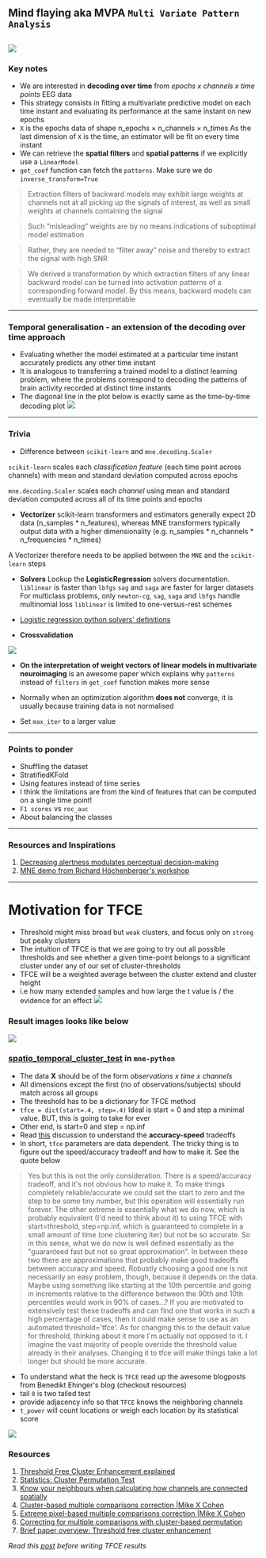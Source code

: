 ## Mind flaying aka MVPA `Multi Variate Pattern Analysis`
![](https://github.com/rahulvenugopal/Learn_NeuralDecoding_for_EEG/blob/main/images/Prof-xavier.jpg)
---

### Key notes
- We are interested in **decoding over time** from *epochs x channels x time points* EEG data
- This strategy consists in fitting a multivariate predictive model on each time instant and evaluating its performance at the same instant on new epochs
- `X` is the epochs data of shape n_epochs × n_channels × n_times
As the last dimension of `X` is the time, an estimator will be fit on every time instant
- We can retrieve the **spatial filters** and **spatial patterns** if we explicitly use a `LinearModel`
- `get_coef` function can fetch the `patterns`. Make sure we do `inverse_transform=True`

> Extraction filters of backward models may exhibit large weights at channels not at all picking up the signals of interest, as well as small weights at channels containing the signal

> Such “misleading” weights are by no means indications of suboptimal model estimation

> Rather, they are needed to “filter away” noise and thereby to extract the signal with high SNR

> We derived a transformation by which extraction filters of any linear backward model can be turned into activation patterns of a corresponding forward model. By this means, backward models can eventually be made interpretable

---

### Temporal generalisation - an extension of the decoding over time approach
- Evaluating whether the model estimated at a particular time instant accurately predicts any other time instant
- It is analogous to transferring a trained model to a distinct learning problem, where the problems correspond to decoding the patterns of brain activity recorded at distinct time instants
- The diagonal line in the plot below is exactly same as the time-by-time decoding plot
![](https://github.com/rahulvenugopal/Learn_NeuralDecoding_for_EEG/blob/main/images/TemoralGeneralisation.png)

---

### Trivia
- Difference between `scikit-learn` and `mne.decoding.Scaler`

`scikit-learn` scales each *classification feature* (each time point across channels) with mean and standard deviation computed across epochs

`mne.decoding.Scaler` scales each *channel* using mean and standard deviation computed across all of its time points and epochs
- **Vectorizer**
scikit-learn transformers and estimators generally expect 2D data (n_samples * n_features), whereas MNE transformers typically output data
with a higher dimensionality (e.g. n_samples * n_channels * n_frequencies * n_times)

A Vectorizer therefore needs to be applied between the `MNE` and the `scikit-learn` steps

- **Solvers**
Lookup the **LogisticRegression** solvers documentation. `liblinear` is faster than `lbfgs`
`sag` and `saga` are faster for larger datasets
For multiclass problems, only `newton-cg`, `sag`, `saga` and `lbfgs` handle multinomial loss
`liblinear` is limited to one-versus-rest schemes
- [Logistic regression python solvers' definitions](https://stackoverflow.com/questions/38640109/logistic-regression-python-solvers-definitions)

- **Crossvalidation**

![](https://github.com/rahulvenugopal/Learn_NeuralDecoding_for_EEG/blob/main/images/CrossValidation.png)

- **On the interpretation of weight vectors of linear models in multivariate neuroimaging** is an awesome paper which explains why `patterns` instead of `filters` in `get_coef` function makes more sense

- Normally when an optimization algorithm **does not** converge, it is usually because training data is not normalised
- Set `max_iter` to a larger value
---

### Points to ponder
- Shuffling the dataset
- StratifiedKFold
- Using features instead of time series
- I think the limitations are from the kind of features that can be computed on a single time point!
- `F1 scores` vs `roc_auc`
- About balancing the classes

---
### Resources and Inspirations
1. [Decreasing alertness modulates perceptual decision-making](https://github.com/SridharJagannathan/decAlertnessDecisionmaking_JNeuroscience2021)
2. [MNE demo from Richard Höchenberger's workshop](https://www.youtube.com/watch?v=t-twhNqgfSY)

---
# Motivation for TFCE
- Threshold might miss broad but `weak` clusters, and focus only on `strong` but peaky clusters
- The intuition of TFCE is that we are going to try out all possible thresholds and see whether a given time-point belongs to a significant cluster under any of our set of cluster-thresholds
- TFCE will be a weighted average between the cluster extend and cluster height
- i.e how many extended samples and how large the t value is / the evidence for an effect
![](https://github.com/rahulvenugopal/Learn_NeuralDecoding_for_EEG/blob/main/images/TFCE_intuition.png)

### Result images looks like below
![](https://github.com/rahulvenugopal/Learn_NeuralDecoding_for_EEG/blob/main/images/TFCE_output.png)

### [spatio_temporal_cluster_test](https://mne.tools/stable/generated/mne.stats.spatio_temporal_cluster_test.html#mne.stats.spatio_temporal_cluster_test) in `mne-python`
- The data **X** should be of the form *observations x time x channels*
- All dimensions except the first (no of observations/subjects) should match across all groups
- The threshold has to be a dictionary for TFCE method
- `tfce = dict(start=.4, step=.4)` Ideal is start = 0 and step a minimal value. BUT, this is going to take for ever
- Other end, is start=0 and step = np.inf
- Read [this](https://github.com/mne-tools/mne-python/issues/5534) discussion to understand the **accuracy-speed** tradeoffs
- In short, `tfce` parameters are data dependent. The tricky thing is to figure out the speed/accuracy tradeoff and how to make it. See the quote below

> Yes but this is not the only consideration. There is a speed/accuracy tradeoff, and it's not obvious how to make it.
To make things completely reliable/accurate we could set the start to zero and the step to be some tiny number, but this operation will essentially run forever.
The other extreme is essentially what we do now, which is probably equivalent (I'd need to think about it) to using TFCE with start=threshold, step=np.inf, which is guaranteed to complete in a small amount of time (one clustering iter) but not be so accurate.
So in this sense, what we do now is well defined essentially as the "guaranteed fast but not so great approximation".
In between these two there are approximations that probably make good tradeoffs between accuracy and speed.
Robustly choosing a good one is not necessarily an easy problem, though, because it depends on the data.
Maybe using something like starting at the 10th percentile and going in increments relative to the difference between the 90th and 10th percentiles would work in 90% of cases...?
If you are motivated to extensively test these tradeoffs and can find one that works in such a high percentage of cases, then it could make sense to use as an automated threshold='tfce'.
As for changing this to the default value for threshold, thinking about it more I'm actually not opposed to it.
I imagine the vast majority of people override the threshold value already in their analyses.
Changing it to tfce will make things take a lot longer but should be more accurate.

- To understand what the heck is `TFCE` read up the awesome blogposts from Benedikt Ehinger's blog (checkout resources)
- tail `0` is two tailed test
- provide adjacency info so that `TFCE` knows the neighboring channels
- `t_power` will count locations or weigh each location by its statistical score

![](https://github.com/rahulvenugopal/Learn_NeuralDecoding_for_EEG/blob/main/images/Cluster%20statistics%20_220726_092943_1.jpg)

### Resources
1. [Threshold Free Cluster Enhancement explained](https://benediktehinger.de/blog/science/threshold-free-cluster-enhancement-explained/)
2. [Statistics: Cluster Permutation Test](https://benediktehinger.de/blog/science/statistics-cluster-permutation-test/)
3. [Know your neighbours when calculating how channels are connected spatially](https://www.fieldtriptoolbox.org/faq/how_does_ft_prepare_neighbours_work/)
4. [Cluster-based multiple comparisons correction |Mike X Cohen](https://www.youtube.com/watch?v=51y6OAGeS2Q)
5. [Extreme pixel-based multiple comparisons correction |Mike X Cohen](https://www.youtube.com/watch?v=fAYFtpKwJRQ&list=PLn0OLiymPak1Ch2ce47MqwpIw0x3m6iZ7&index=6)
6. [Correcting for multiple comparisons with cluster-based permutation](https://www.youtube.com/watch?v=Dx143jsZDIs&list=PLiIiytU7ZWCak7VmAQefTK0luhNCIOSaz&index=14)
7. [Brief paper overview: Threshold free cluster enhancement](https://www.youtube.com/watch?v=q7cWw8WC0Ws)

*Read this [post](https://www.fieldtriptoolbox.org/faq/how_not_to_interpret_results_from_a_cluster-based_permutation_test/) before writing TFCE results*
